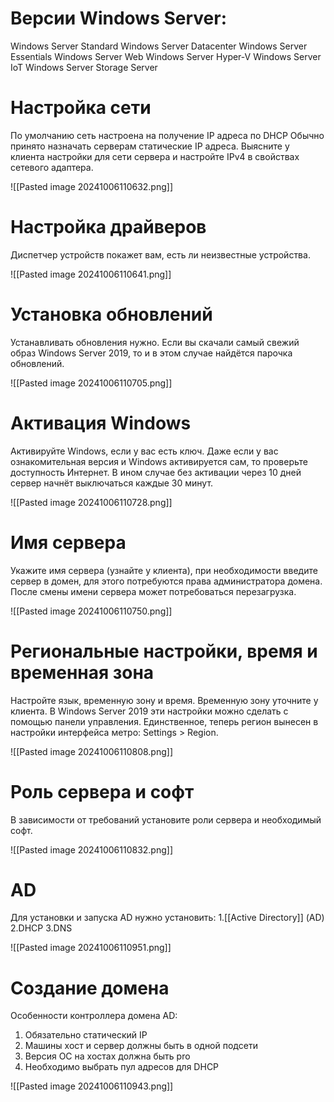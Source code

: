 # Версии Windows Server:
Windows Server Standard
Windows Server Datacenter
Windows Server Essentials
Windows Server Web
Windows Server Hyper-V
Windows Server IoT
Windows Server Storage Server

# Настройка сети

По умолчанию сеть настроена на получение IP адреса по DHCP
Обычно принято назначать серверам статические IP адреса.
Выясните у клиента настройки для сети сервера и настройте IPv4 в свойствах сетевого адаптера.

![[Pasted image 20241006110632.png]]

# Настройка драйверов

Диспетчер устройств покажет вам, есть ли неизвестные устройства.

![[Pasted image 20241006110641.png]]

# Установка обновлений

Устанавливать обновления нужно. Если вы скачали самый свежий образ Windows Server 2019, то и в этом случае найдётся парочка обновлений.

![[Pasted image 20241006110705.png]]

# Активация Windows

Активируйте Windows, если у вас есть ключ. Даже если у вас ознакомительная версия и Windows активируется сам, то проверьте доступность Интернет. В ином случае без активации через 10 дней сервер начнёт выключаться каждые 30 минут.

![[Pasted image 20241006110728.png]]

# Имя сервера

Укажите имя сервера (узнайте у клиента), при необходимости введите сервер в домен, для этого потребуются права администратора домена. После смены имени сервера может потребоваться перезагрузка.

![[Pasted image 20241006110750.png]]

# Региональные настройки, время и временная зона

Настройте язык, временную зону и время. Временную зону уточните у клиента. В Windows Server 2019 эти настройки можно сделать с помощью панели управления. Единственное, теперь регион вынесен в настройки интерфейса метро: Settings > Region.

![[Pasted image 20241006110808.png]]

# Роль сервера и софт

В зависимости от требований установите роли сервера и необходимый софт.

![[Pasted image 20241006110832.png]]

# AD

Для установки и запуска AD нужно установить:
1.[[Active Directory]] (AD)
2.DHCP
3.DNS


![[Pasted image 20241006110951.png]]
# Создание домена

Особенности контроллера домена AD:
1) Обязательно статический IP
2) Машины хост и сервер должны быть в одной подсети
3) Версия ОС на хостах должна быть pro
4) Необходимо выбрать пул адресов для DHCP

![[Pasted image 20241006110943.png]]